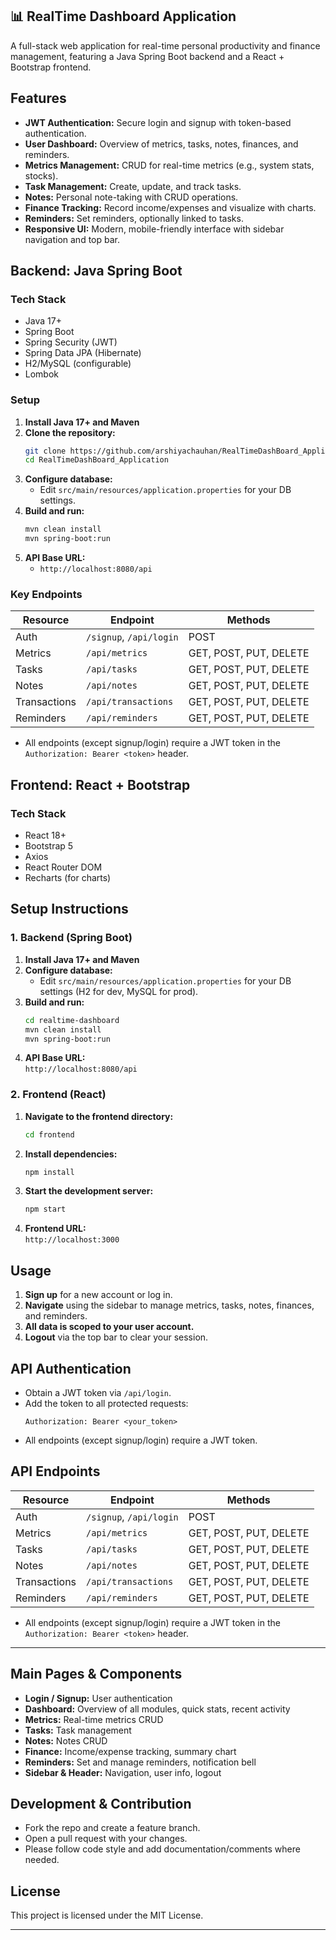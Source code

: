 ## 📊 RealTime Dashboard Application

A full-stack web application for real-time personal productivity and finance management, featuring a Java Spring Boot backend and a React + Bootstrap frontend.


## Features

- **JWT Authentication:** Secure login and signup with token-based authentication.
- **User Dashboard:** Overview of metrics, tasks, notes, finances, and reminders.
- **Metrics Management:** CRUD for real-time metrics (e.g., system stats, stocks).
- **Task Management:** Create, update, and track tasks.
- **Notes:** Personal note-taking with CRUD operations.
- **Finance Tracking:** Record income/expenses and visualize with charts.
- **Reminders:** Set reminders, optionally linked to tasks.
- **Responsive UI:** Modern, mobile-friendly interface with sidebar navigation and top bar.



## Backend: Java Spring Boot

### **Tech Stack**
- Java 17+
- Spring Boot
- Spring Security (JWT)
- Spring Data JPA (Hibernate)
- H2/MySQL (configurable)
- Lombok

### **Setup**
1. **Install Java 17+ and Maven**
2. **Clone the repository:**
   ```sh
   git clone https://github.com/arshiyachauhan/RealTimeDashBoard_Application.git
   cd RealTimeDashBoard_Application
   ```
3. **Configure database:**
   - Edit `src/main/resources/application.properties` for your DB settings.
4. **Build and run:**
   ```sh
   mvn clean install
   mvn spring-boot:run
   ```
5. **API Base URL:**
   - `http://localhost:8080/api`

### **Key Endpoints**
| Resource      | Endpoint                        | Methods         |
|--------------|----------------------------------|-----------------|
| Auth         | `/signup`, `/api/login`          | POST            |
| Metrics      | `/api/metrics`                   | GET, POST, PUT, DELETE |
| Tasks        | `/api/tasks`                     | GET, POST, PUT, DELETE |
| Notes        | `/api/notes`                     | GET, POST, PUT, DELETE |
| Transactions | `/api/transactions`              | GET, POST, PUT, DELETE |
| Reminders    | `/api/reminders`                 | GET, POST, PUT, DELETE |

- All endpoints (except signup/login) require a JWT token in the `Authorization: Bearer <token>` header.


## Frontend: React + Bootstrap

### **Tech Stack**
- React 18+
- Bootstrap 5
- Axios
- React Router DOM
- Recharts (for charts)



## Setup Instructions

### 1. Backend (Spring Boot)

1. **Install Java 17+ and Maven**
2. **Configure database:**
   - Edit `src/main/resources/application.properties` for your DB settings (H2 for dev, MySQL for prod).
3. **Build and run:**
   ```sh
   cd realtime-dashboard
   mvn clean install
   mvn spring-boot:run
   ```
4. **API Base URL:**  
   `http://localhost:8080/api`

### 2. Frontend (React)

1. **Navigate to the frontend directory:**
   ```sh
   cd frontend
   ```
2. **Install dependencies:**
   ```sh
   npm install
   ```
3. **Start the development server:**
   ```sh
   npm start
   ```
4. **Frontend URL:**  
   `http://localhost:3000`



## Usage

1. **Sign up** for a new account or log in.
2. **Navigate** using the sidebar to manage metrics, tasks, notes, finances, and reminders.
3. **All data is scoped to your user account.**
4. **Logout** via the top bar to clear your session.



## API Authentication

- Obtain a JWT token via `/api/login`.
- Add the token to all protected requests:
  ```
  Authorization: Bearer <your_token>
  ```
- All endpoints (except signup/login) require a JWT token.



## API Endpoints

| Resource      | Endpoint                        | Methods         |
|--------------|----------------------------------|-----------------|
| Auth         | `/signup`, `/api/login`          | POST            |
| Metrics      | `/api/metrics`                   | GET, POST, PUT, DELETE |
| Tasks        | `/api/tasks`                     | GET, POST, PUT, DELETE |
| Notes        | `/api/notes`                     | GET, POST, PUT, DELETE |
| Transactions | `/api/transactions`              | GET, POST, PUT, DELETE |
| Reminders    | `/api/reminders`                 | GET, POST, PUT, DELETE |

- All endpoints (except signup/login) require a JWT token in the `Authorization: Bearer <token>` header.

---

## Main Pages & Components

- **Login / Signup:** User authentication
- **Dashboard:** Overview of all modules, quick stats, recent activity
- **Metrics:** Real-time metrics CRUD
- **Tasks:** Task management
- **Notes:** Notes CRUD
- **Finance:** Income/expense tracking, summary chart
- **Reminders:** Set and manage reminders, notification bell
- **Sidebar & Header:** Navigation, user info, logout


## Development & Contribution

- Fork the repo and create a feature branch.
- Open a pull request with your changes.
- Please follow code style and add documentation/comments where needed.


## License

This project is licensed under the MIT License.

---
